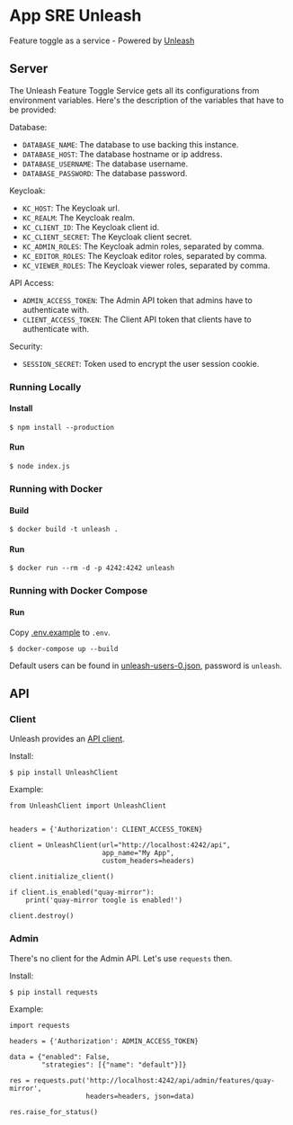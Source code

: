 # App SRE Unleash

Feature toggle as a service - Powered by [Unleash](https://github.com/Unleash/unleash)

## Server

The Unleash Feature Toggle Service gets all its configurations from
environment variables. Here's the description of the variables that have
to be provided:

Database:

- `DATABASE_NAME`: The database to use backing this instance.
- `DATABASE_HOST`: The database hostname or ip address.
- `DATABASE_USERNAME`: The database username.
- `DATABASE_PASSWORD`: The database password.

Keycloak:

- `KC_HOST`: The Keycloak url.
- `KC_REALM`: The Keycloak realm.
- `KC_CLIENT_ID`: The Keycloak client id.
- `KC_CLIENT_SECRET`: The Keycloak client secret.
- `KC_ADMIN_ROLES`: The Keycloak admin roles, separated by comma.
- `KC_EDITOR_ROLES`: The Keycloak editor roles, separated by comma.
- `KC_VIEWER_ROLES`: The Keycloak viewer roles, separated by comma.

API Access:

- `ADMIN_ACCESS_TOKEN`: The Admin API token that admins have to
  authenticate with.
- `CLIENT_ACCESS_TOKEN`: The Client API token that clients have to
  authenticate with.

Security:

- `SESSION_SECRET`: Token used to encrypt the user session cookie.

### Running Locally

#### Install

```
$ npm install --production
```

#### Run

```
$ node index.js
```

### Running with Docker

#### Build

```
$ docker build -t unleash .
```

#### Run

```
$ docker run --rm -d -p 4242:4242 unleash
```

### Running with Docker Compose

#### Run

Copy [.env.example](./.env.example) to `.env`.

```
$ docker-compose up --build
```

Default users can be found in [unleash-users-0.json](./keycloak_data/unleash-users-0.json), password is `unleash`.

## API

### Client

Unleash provides an [API client](https://github.com/Unleash/unleash-client-python).

Install:

```
$ pip install UnleashClient
```

Example:
```
from UnleashClient import UnleashClient


headers = {'Authorization': CLIENT_ACCESS_TOKEN}

client = UnleashClient(url="http://localhost:4242/api",
                       app_name="My App",
                       custom_headers=headers)

client.initialize_client()

if client.is_enabled("quay-mirror"):
    print('quay-mirror toogle is enabled!')

client.destroy()
```

### Admin

There's no client for the Admin API. Let's use `requests` then.

Install:

```
$ pip install requests
```

Example:
```
import requests

headers = {'Authorization': ADMIN_ACCESS_TOKEN}

data = {"enabled": False,
        "strategies": [{"name": "default"}]}

res = requests.put('http://localhost:4242/api/admin/features/quay-mirror',
                   headers=headers, json=data)

res.raise_for_status()
```
